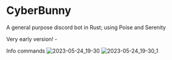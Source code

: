 # CyberBunny
A general purpose discord bot in Rust; using Poise and Serenity

Very early version! -

Info commands
![2023-05-24_19-30](https://github.com/Sara-0x53617261/CyberBunny/assets/83826811/45a51ed1-c4d1-4329-82a9-07f260489004)
![2023-05-24_19-30_1](https://github.com/Sara-0x53617261/CyberBunny/assets/83826811/5b3a55c7-9caa-43e8-934e-67ae6e8f94c8)
